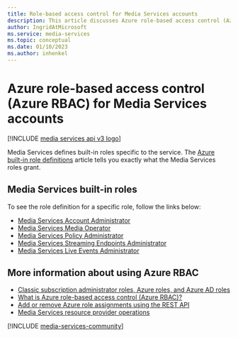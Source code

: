 ```yaml
---
title: Role-based access control for Media Services accounts
description: This article discusses Azure role-based access control (Azure RBAC) for Azure Media Services accounts.
author: IngridAtMicrosoft
ms.service: media-services
ms.topic: conceptual
ms.date: 01/10/2023
ms.author: inhenkel
---
```


# Azure role-based access control (Azure RBAC) for Media Services accounts

[!INCLUDE [media services api v3 logo](./includes/v3-hr.md)]

Media Services defines built-in roles specific to the service. The [Azure built-in role definitions](/azure/role-based-access-control/built-in-roles) article tells you exactly what the Media Services roles grant.

## Media Services built-in roles

To see the role definition for a specific role, follow the links below:

- [Media Services Account Administrator](/azure/role-based-access-control/built-in-roles#media-services-account-administrator)
- [Media Services Media Operator](/azure/role-based-access-control/built-in-roles#media-services-media-operator)
- [Media Services Policy Administrator](/azure/role-based-access-control/built-in-roles#media-services-policy-administrator)
- [Media Services Streaming Endpoints Administrator](/azure/role-based-access-control/built-in-roles#media-services-streaming-endpoints-administrator)
- [Media Services Live Events Administrator](/azure/role-based-access-control/built-in-roles#media-services-live-events-administrator)

## More information about using Azure RBAC

- [Classic subscription administrator roles, Azure roles, and Azure AD roles](/azure/role-based-access-control/rbac-and-directory-admin-roles)
- [What is Azure role-based access control (Azure RBAC)?](/azure/role-based-access-control/overview)
- [Add or remove Azure role assignments using the REST API](/azure/role-based-access-control/role-assignments-rest)
- [Media Services resource provider operations](/azure/role-based-access-control/resource-provider-operations#microsoftmedia)

[!INCLUDE [media-services-community](includes/media-services-community.md)]
